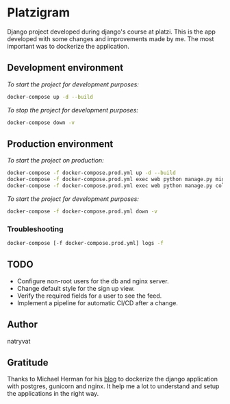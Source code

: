 # Platzigram

Django project developed during django's course at platzi.
This is the app developed with some changes and improvements made by me. The most important was to dockerize the application.

## Development environment

*To start the project for development purposes:*

```bash
docker-compose up -d --build
```

*To stop the project for development purposes:*

```bash
docker-compose down -v
```

## Production environment

*To start the project on production:*

```bash
docker-compose -f docker-compose.prod.yml up -d --build
docker-compose -f docker-compose.prod.yml exec web python manage.py migrate --noinput
docker-compose -f docker-compose.prod.yml exec web python manage.py collectstatic --no-input --clear
```

*To start the project for development purposes:*

```bash
docker-compose -f docker-compose.prod.yml down -v
```

### Troubleshooting

```bash
docker-compose [-f docker-compose.prod.yml] logs -f
```

## TODO

- Configure non-root users for the db and nginx server.
- Change default style for the sign up view.
- Verify the required fields for a user to see the feed.
- Implement a pipeline for automatic CI/CD after a change.

## Author

natryvat

## Gratitude

Thanks to Michael Herman for his [blog](https://testdriven.io/blog/dockerizing-django-with-postgres-gunicorn-and-nginx/) to dockerize the django application with postgres, gunicorn and nginx. It help me a lot to understand and setup the applications in the right way.
